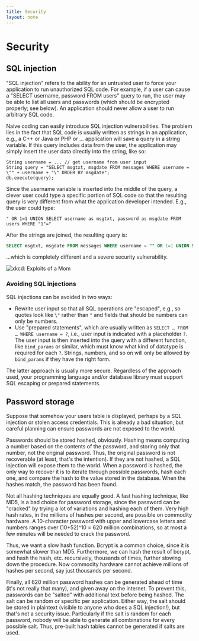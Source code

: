 ```yaml
---
title: Security
layout: note
---
```


# Security

## SQL injection

"SQL injection" refers to the ability for an untrusted user to force your application to run unauthorized SQL code. For example, if a user can cause a "SELECT username, password FROM users" query to run, the user may be able to list all users and passwords (which should be encrypted properly; see below). An application should never allow a user to run arbitrary SQL code.

Naive coding can easily introduce SQL injection vulnerabilities. The problem lies in the fact that SQL code is usually written as strings in an application, e.g., a C++ or Java or PHP or … application will save a query in a string variable. If this query includes data from the user, the application may simply insert the user data directly into the string, like so:

```java&quot;
String username = ... // get username from user input
String query = "SELECT msgtxt, msgdate FROM messages WHERE username = \"" + username + "\" ORDER BY msgdate";
db.execute(query);
```

Since the username variable is inserted into the middle of the query, a clever user could type a specific portion of SQL code so that the resulting query is very different from what the application developer intended. E.g., the user could type:

```
" OR 1=1 UNION SELECT username as msgtxt, password as msgdate FROM users WHERE "1"="
```

After the strings are joined, the resulting query is:

```sql
SELECT msgtxt, msgdate FROM messages WHERE username = "" OR 1=1 UNION SELECT username as msgtxt, password as msgdate FROM users WHERE "1"="1" ORDER BY msgdate
```

…which is completely different and a severe security vulnerability.

![xkcd: Exploits of a Mom](http://imgs.xkcd.com/comics/exploits_of_a_mom.png)

### Avoiding SQL injections

SQL injections can be avoided in two ways:

- Rewrite user input so that all SQL operations are "escaped", e.g., so quotes look like `\"` rather than `"` and fields that should be numbers can only be numbers.
- Use "prepared statements", which are usually written as `SELECT … FROM … WHERE username = ?`, i.e., user input is indicated with a placeholder `?`. The user input is then inserted into the query with a different function, like `bind_params` or similar, which must know what kind of datatype is required for each `?`. Strings, numbers, and so on will only be allowed by `bind_params` if they have the right form.

The latter approach is usually more secure. Regardless of the approach used, your programming language and/or database library must support SQL escaping or prepared statements.

## Password storage

Suppose that somehow your users table is displayed, perhaps by a SQL injection or stolen access credentials. This is already a bad situation, but careful planning can ensure passwords are not exposed to the world.

Passwords should be stored hashed, obviously. Hashing means computing a number based on the contents of the password, and storing only that number, not the original password. Thus, the original password is not recoverable (at least, that's the intention). If they are not hashed, a SQL injection will expose them to the world. When a password is hashed, the only way to recover it is to iterate through possible passwords, hash each one, and compare the hash to the value stored in the database. When the hashes match, the password has been found.

Not all hashing techniques are equally good. A fast hashing technique, like MD5, is a bad choice for password storage, since the password can be "cracked" by trying  a lot of variations and hashing each of them. Very high hash rates, in the millions of hashes per second, are possible on commodity hardware. A 10-character password with upper and lowercase letters and numbers ranges over (10+52)^10 = 620 million combinations, so at most a few minutes will be needed to crack the password.

Thus, we want a slow hash function. Bcrypt is a common choice, since it is somewhat slower than MD5. Furthermore, we can hash the result of bcrypt, and hash the hash, etc. recursively, thousands of times, further slowing down the procedure. Now commodity hardware cannot achieve millions of hashes per second, say just thousands per second.

Finally, all 620 million password hashes can be generated ahead of time (it's not really that many), and given away on the internet. To prevent this, passwords can be "salted" with additional text before being hashed. The salt can be random or specific per application. Either way, the salt should be stored in plaintext (visible to anyone who does a SQL injection!), but that's not a security issue. Particularly if the salt is random for each password, nobody will be able to generate all combinations for every possible salt. Thus, pre-built hash tables cannot be generated if salts are used.